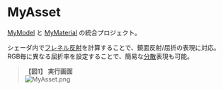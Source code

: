 ﻿# MyAsset
[MyModel](https://bitbucket.org/LUXOPHIA/mymodel) と [MyMaterial](https://bitbucket.org/LUXOPHIA/mymaterial) の統合プロジェクト。

シェーダ内で[フレネル反射](https://www.wikiwand.com/ja/%E3%83%95%E3%83%AC%E3%83%8D%E3%83%AB%E3%81%AE%E5%BC%8F)を計算することで、鏡面反射/屈折の表現に対応。RGB毎に異なる屈折率を設定することで、簡易な[分散](https://www.wikiwand.com/ja/%E5%88%86%E6%95%A3_(%E5%85%89%E5%AD%A6))表現も可能。
> **【図1】 実行画面**  
> ![MyAsset.png](https://bytebucket.org/LUXOPHIA/myasset/raw/f70456b657013135f5eb0652b6c85a48825acd1a/--------/_SCREENSHOT/MyAsset.png)